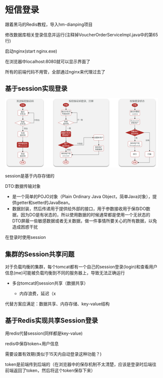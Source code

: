 # 短信登录

跟着黑马的Redis教程，导入hm-dianping项目

修改数据库相关登录信息并运行(注释掉VoucherOrderServiceImpl.java中的第65行)

启动nginx(start nginx.exe)

在浏览器中localhost:8080就可以显示界面了

所有的前端代码不用管，全部通过nginx来代理过去了

## 基于session实现登录

![session登录逻辑](img/session%E7%99%BB%E5%BD%95%E9%80%BB%E8%BE%91.png)

session是基于内存存储的

DTO:数据传输对象

* 是一个简单的POJO对象（Plain Ordinary Java Object，简单Java对象），提供getter和setter的JavaBean。
* 数据封装，然后传递用于提供给外部的接口，用于参数接收用于保存DO数据，因为DO是有状态的，所以使用数据的时候通常都是使用一个无状态的DTO屏蔽一些敏感数据或者无关数据，做一件事情所要关心的所有数据，以免造成困惑干扰

在登录时使用session

## 集群的Session共享问题

对于负载均衡的集群，每个tomcat都有一个自己的session登录(login)和查看用户信息(me)可能被负载均衡到不同的服务器上，导致无法正确运行

- 多台tomcat的session共享（数据共享）
    
    - 内存浪费，延迟（x

代替方案应满足：数据共享、内存存储、key-value结构

## 基于Redis实现共享Session登录

用redis代替session(同样都是key-value)

redis中保存token+用户信息

需要设置有效期(类似于15天内自动登录这种功能？)

token是前端传到后端的（在浏览器中的保存机制不太清楚，应该是登录时后端往前端返回了token，然后将这个token保存下来）
